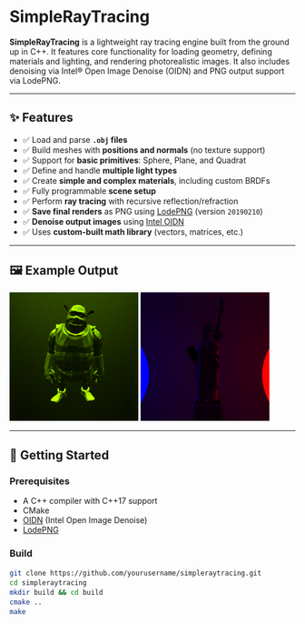 # SimpleRayTracing

**SimpleRayTracing** is a lightweight ray tracing engine built from the ground up in C++. It features core functionality for loading geometry, defining materials and lighting, and rendering photorealistic images. It also includes denoising via Intel® Open Image Denoise (OIDN) and PNG output support via LodePNG.

---

## ✨ Features

- ✅ Load and parse **`.obj` files**
- ✅ Build meshes with **positions and normals** (no texture support)
- ✅ Support for **basic primitives**: Sphere, Plane, and Quadrat
- ✅ Define and handle **multiple light types**
- ✅ Create **simple and complex materials**, including custom BRDFs
- ✅ Fully programmable **scene setup**
- ✅ Perform **ray tracing** with recursive reflection/refraction
- ✅ **Save final renders** as PNG using [LodePNG](https://github.com/lvandeve/lodepng) (version `20190210`)
- ✅ **Denoise output images** using [Intel OIDN](https://www.openimagedenoise.org/)
- ✅ Uses **custom-built math library** (vectors, matrices, etc.)

---

## 🖼 Example Output

<p float = "left">
  <img src="SimpleRayTracing/SimpleRayTracing/Resources/Shrek_result.png" width="45%"/>
  <img src="SimpleRayTracing/SimpleRayTracing/Resources/Statue_of_Liberty_result.png" width="45%"/>
</p>

---

## 🚀 Getting Started

### Prerequisites

- A C++ compiler with C++17 support
- CMake
- [OIDN](https://github.com/OpenImageDenoise/oidn) (Intel Open Image Denoise)
- [LodePNG](https://github.com/lvandeve/lodepng)

### Build

```bash
git clone https://github.com/yourusername/simpleraytracing.git
cd simpleraytracing
mkdir build && cd build
cmake ..
make
